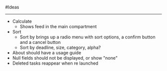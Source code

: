 #Ideas

----------

- Calculate
	- Shows feed in the main compartment
- Sort
	- Sort by brings up a radio menu with sort options, a confirm button and a cancel button
	- Sort by deadline, size, category, alpha? 
- About should have a usage guide
- Null fields should not be displayed, or show "none"
- Deleted tasks reappear when re launched